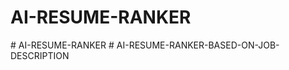 # AI-RESUME-RANKER
#   A I - R E S U M E - R A N K E R  
 #   A I - R E S U M E - R A N K E R - B A S E D - O N - J O B - D E S C R I P T I O N  
 